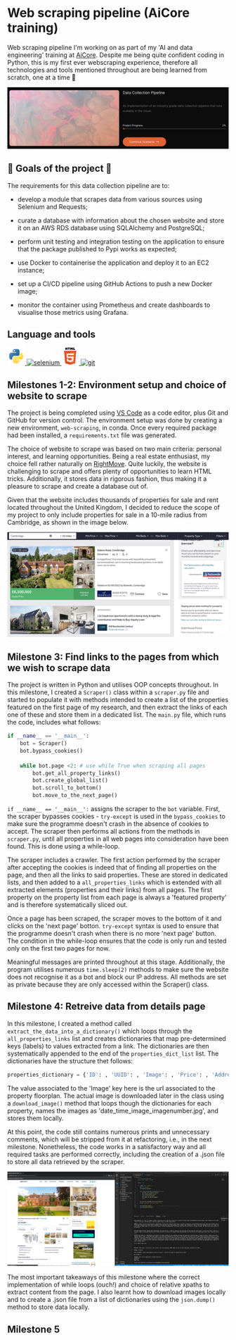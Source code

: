 # Web scraping pipeline (AiCore training)

Web scraping pipeline I'm working on as part of my 'AI and data engineering' training at [AiCore](https://www.theaicore.com/?utm_source=google&utm_medium=cpc&utm_campaign=new-broad&utm_term=classification&utm_source=google&utm_medium=ppc&utm_campaign=UK-Brand&utm_term=ai%20core&utm_content=621263672281&hsa_acc=7296592433&hsa_cam=13050226730&hsa_grp=146850559851&hsa_ad=621263672281&hsa_src=g&hsa_tgt=kwd-453580118074&hsa_kw=ai%20core&hsa_mt=e&hsa_net=adwords&hsa_ver=3&gclid=Cj0KCQjwj7CZBhDHARIsAPPWv3cRHYGa6UYh2t0kFM_4r7C6QAXdB4IMha25Y77p7wcgt712S5vymj4aAq8xEALw_wcB). Despite me being quite confident coding in Python, this is my first ever webscraping experience, therefore all technologies and tools mentioned throughout are being learned from scratch, one at a time 🤯

![Image from the AiCore portal](images/portal.png)

## 🏅 Goals of the project 🏅

The requirements for this data collection pipeline are to:

- develop a module that scrapes data from various sources using Selenium and Requests;

- curate a database with information about the chosen website and store it on an AWS RDS database using SQLAlchemy and PostgreSQL;

- perform unit testing and integration testing on the application to ensure that the package published to Pypi works as expected;

- use Docker to containerise the application and deploy it to an EC2 instance;

- set up a CI/CD pipeline using GitHub Actions to push a new Docker image;

- monitor the container using Prometheus and create dashboards to visualise those metrics using Grafana.

## Language and tools

<p align="left"> <a href="https://www.python.org" target="_blank" rel="noreferrer"> <img src="https://raw.githubusercontent.com/devicons/devicon/master/icons/python/python-original.svg" alt="python" width="40" height="40"/> </a> <a href="https://www.selenium.dev" target="_blank" rel="noreferrer"> <img src="https://raw.githubusercontent.com/detain/svg-logos/780f25886640cef088af994181646db2f6b1a3f8/svg/selenium-logo.svg" alt="selenium" width="40" height="40"/> </a> <a href="https://www.w3.org/html/" target="_blank" rel="noreferrer"> <img src="https://raw.githubusercontent.com/devicons/devicon/master/icons/html5/html5-original-wordmark.svg" alt="html5" width="40" height="40"/> </a> <a href="https://git-scm.com/" target="_blank" rel="noreferrer"> <img src="https://www.vectorlogo.zone/logos/git-scm/git-scm-icon.svg" alt="git" width="40" height="40"/> </a> </p>

## Milestones 1-2: Environment setup and choice of website to scrape

The project is being completed using [VS Code](https://code.visualstudio.com/) as a code editor, plus Git and GitHub for version control. The environment setup was done by creating a new environment, `web-scraping`, in conda. Once every required package had been installed, a `requirements.txt` file was generated.

The choice of website to scrape was based on two main criteria: personal interest, and learning opportunities. Being a real estate enthusiast, my choice fell rather naturally on [RightMove](https://www.rightmove.co.uk/). Quite luckily, the website is challenging to scrape and offers plenty of opportunities to learn HTML tricks. Additionally, it stores data in rigorous fashion, thus making it a pleasure to scrape and create a database out of.

Given that the website includes thousands of properties for sale and rent located throughout the United Kingdom, I decided to reduce the scope of my project to only include properties for sale in a 10-mile radius from Cambridge, as shown in the image below.

![Image from the RightMove website](images/website.png)

## Milestone 3: Find links to the pages from which we wish to scrape data

The project is written in Python and utilises OOP concepts throughout. In this milestone, I created a `Scraper()` class within a `scraper.py` file and started to populate it with methods intended to create a list of the properties featured on the first page of my research, and then extract the links of each one of these and store them in a dedicated list. The `main.py` file, which runs the code, includes what follows:

```python
if __name__ == '__main__':
    bot = Scraper()
    bot.bypass_cookies()

    while bot.page <2: # use while True when scraping all pages
        bot.get_all_property_links()
        bot.create_global_list()
        bot.scroll_to_bottom()
        bot.move_to_the_next_page()
```

`if __name__ == '__main__':` assigns the scraper to the `bot` variable. First, the scraper bypasses cookies - `try-except` is used in the `bypass_cookies` to make sure the programme doesn't crash in the absence of cookies to accept. The scraper then performs all actions from the methods in `scraper.py`, until all properties in all web pages into consideration have been found. This is done using a while-loop.

The scraper includes a crawler. The first action performed by the scraper after accepting the cookies is indeed that of finding all properties on the page, and then all the links to said properties. These are stored in dedicated lists, and then added to a `all_properties_links` which is extended with all extracted elements (properties and their links) from all pages. The first property on the property list from each page is always a 'featured property' and is therefore systematically sliced out.

Once a page has been scraped, the scraper moves to the bottom of it and clicks on the 'next page' botton. `try-except` syntax is used to ensure that the programme doesn't crash when there is no more 'next page' button. The condition in the while-loop ensures that the code is only run and tested only on the first two pages for now.

Meaningful messages are printed throughout at this stage. Additionally, the program utilises numerous 
`time.sleep(2)` methods to make sure the website does not recognise it as a bot and block our IP address. All methods are set as private because they are only accessed within the Scraper() class.
## Milestone 4: Retreive data from details page

In this milestone, I created a method called `extract_the_data_into_a_dictionary()` which loops through the `all_properties_links` list and creates dictionaries that map pre-determined keys (labels) to values extracted from a link. The dictionaries are then systematically appended to the end of the `properties_dict_list` list. The dictionaries have the structure thet follows:

```python
properties_dictionary = {'ID': , 'UUID': , 'Image': , 'Price': , 'Address': , 'Type': , 'Description': , 'Date scraped': , 'Time scraped': }
```

 The value associated to the 'Image' key here is the url associated to the property floorplan. The actual image is downloaded later in the class using a `download_image()` method that loops though the dictionaries for each property, names the images as 'date_time_image_imagenumber.jpg', and stores them locally.

At this point, the code still contains numerous prints and unnecessary comments, which will be stripped from it at refactoring, i.e., in the next milestone. Nonetheless, the code works in a satisfactory way and all required tasks are performed correctly, including the creation of a .json file to store all data retrieved by the scraper.

![Image showing the scraper in action](images/working_scraper.png)

The most important takeaways of this milestone where the correct implementation of while loops (ouch!) and choice of relative xpaths to extract content from the page. I also learnt how to download images locally and to create a .json file from a list of dictionaries using the `json.dump()` method to store data locally.

## Milestone 5